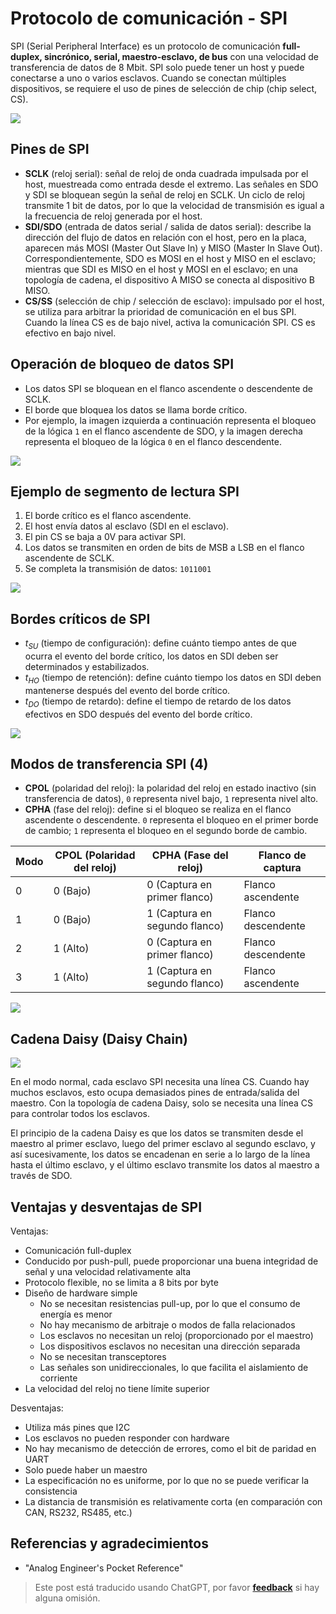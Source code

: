 # Protocolo de comunicación - SPI

SPI (Serial Peripheral Interface) es un protocolo de comunicación **full-duplex, sincrónico, serial, maestro-esclavo, de bus** con una velocidad de transferencia de datos de 8 Mbit. SPI solo puede tener un host y puede conectarse a uno o varios esclavos. Cuando se conectan múltiples dispositivos, se requiere el uso de pines de selección de chip (chip select, CS).

![](https://f004.backblazeb2.com/file/wiki-media/img/20210911095950.png)

## Pines de SPI

- **SCLK** (reloj serial): señal de reloj de onda cuadrada impulsada por el host, muestreada como entrada desde el extremo. Las señales en SDO y SDI se bloquean según la señal de reloj en SCLK. Un ciclo de reloj transmite 1 bit de datos, por lo que la velocidad de transmisión es igual a la frecuencia de reloj generada por el host.
- **SDI/SDO** (entrada de datos serial / salida de datos serial): describe la dirección del flujo de datos en relación con el host, pero en la placa, aparecen más MOSI (Master Out Slave In) y MISO (Master In Slave Out). Correspondientemente, SDO es MOSI en el host y MISO en el esclavo; mientras que SDI es MISO en el host y MOSI en el esclavo; en una topología de cadena, el dispositivo A MISO se conecta al dispositivo B MISO.
- **CS/SS** (selección de chip / selección de esclavo): impulsado por el host, se utiliza para arbitrar la prioridad de comunicación en el bus SPI. Cuando la línea CS es de bajo nivel, activa la comunicación SPI. CS es efectivo en bajo nivel.

## Operación de bloqueo de datos SPI

- Los datos SPI se bloquean en el flanco ascendente o descendente de SCLK.
- El borde que bloquea los datos se llama borde crítico.
- Por ejemplo, la imagen izquierda a continuación representa el bloqueo de la lógica `1` en el flanco ascendente de SDO, y la imagen derecha representa el bloqueo de la lógica `0` en el flanco descendente.

![](https://f004.backblazeb2.com/file/wiki-media/img/20211026151750.png)

## Ejemplo de segmento de lectura SPI

1. El borde crítico es el flanco ascendente.
2. El host envía datos al esclavo (SDI en el esclavo).
3. El pin CS se baja a 0V para activar SPI.
4. Los datos se transmiten en orden de bits de MSB a LSB en el flanco ascendente de SCLK.
5. Se completa la transmisión de datos: `1011001`

![](https://f004.backblazeb2.com/file/wiki-media/img/20211026152228.png)

## Bordes críticos de SPI

- $t_{SU}$ (tiempo de configuración): define cuánto tiempo antes de que ocurra el evento del borde crítico, los datos en SDI deben ser determinados y estabilizados.
- $t_{HO}$ (tiempo de retención): define cuánto tiempo los datos en SDI deben mantenerse después del evento del borde crítico.
- $t_{DO}$ (tiempo de retardo): define el tiempo de retardo de los datos efectivos en SDO después del evento del borde crítico.

![](https://f004.backblazeb2.com/file/wiki-media/img/20211026160940.png)

## Modos de transferencia SPI (4)

- **CPOL** (polaridad del reloj): la polaridad del reloj en estado inactivo (sin transferencia de datos), `0` representa nivel bajo, `1` representa nivel alto.
- **CPHA** (fase del reloj): define si el bloqueo se realiza en el flanco ascendente o descendente. `0` representa el bloqueo en el primer borde de cambio; `1` representa el bloqueo en el segundo borde de cambio.

| Modo | CPOL (Polaridad del reloj) | CPHA (Fase del reloj) | Flanco de captura |
| ---- | ------------------------ | --------------------- | ----------------- |
| 0    | 0 (Bajo)                 | 0 (Captura en primer flanco) | Flanco ascendente |
| 1    | 0 (Bajo)                 | 1 (Captura en segundo flanco) | Flanco descendente |
| 2    | 1 (Alto)                 | 0 (Captura en primer flanco) | Flanco descendente |
| 3    | 1 (Alto)                 | 1 (Captura en segundo flanco) | Flanco ascendente |

![](https://f004.backblazeb2.com/file/wiki-media/img/20211026162028.png)

## Cadena Daisy (Daisy Chain)

![](https://f004.backblazeb2.com/file/wiki-media/img/20211026164011.png)

En el modo normal, cada esclavo SPI necesita una línea CS. Cuando hay muchos esclavos, esto ocupa demasiados pines de entrada/salida del maestro. Con la topología de cadena Daisy, solo se necesita una línea CS para controlar todos los esclavos.

El principio de la cadena Daisy es que los datos se transmiten desde el maestro al primer esclavo, luego del primer esclavo al segundo esclavo, y así sucesivamente, los datos se encadenan en serie a lo largo de la línea hasta el último esclavo, y el último esclavo transmite los datos al maestro a través de SDO.

## Ventajas y desventajas de SPI

Ventajas:

- Comunicación full-duplex
- Conducido por push-pull, puede proporcionar una buena integridad de señal y una velocidad relativamente alta
- Protocolo flexible, no se limita a 8 bits por byte
- Diseño de hardware simple
  - No se necesitan resistencias pull-up, por lo que el consumo de energía es menor
  - No hay mecanismo de arbitraje o modos de falla relacionados
  - Los esclavos no necesitan un reloj (proporcionado por el maestro)
  - Los dispositivos esclavos no necesitan una dirección separada
  - No se necesitan transceptores
  - Las señales son unidireccionales, lo que facilita el aislamiento de corriente
- La velocidad del reloj no tiene límite superior

Desventajas:

- Utiliza más pines que I2C
- Los esclavos no pueden responder con hardware
- No hay mecanismo de detección de errores, como el bit de paridad en UART
- Solo puede haber un maestro
- La especificación no es uniforme, por lo que no se puede verificar la consistencia
- La distancia de transmisión es relativamente corta (en comparación con CAN, RS232, RS485, etc.)

## Referencias y agradecimientos

- "Analog Engineer's Pocket Reference"

> Este post está traducido usando ChatGPT, por favor [**feedback**](https://github.com/linyuxuanlin/Wiki_MkDocs/issues/new) si hay alguna omisión.